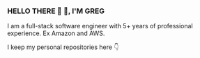 ### HELLO THERE 👋 🏴󠁧󠁢󠁳󠁣󠁴󠁿, I'M GREG

I am a full-stack software engineer with 5+ years of professional experience. Ex Amazon and AWS.

I keep my personal repositories here 👇


<!---
Greg12Thomson/Greg12Thomson is a ✨ special ✨ repository because its `README.md` (this file) appears on your GitHub profile.
You can click the Preview link to take a look at your changes.
--->
